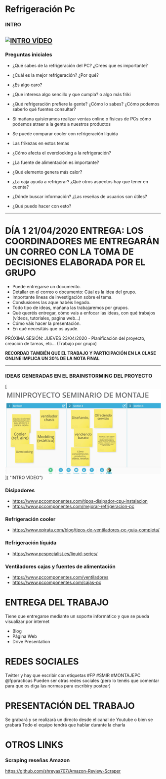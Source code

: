 # Refrigeración Pc

### INTRO

[![INTRO VÍDEO](http://img.youtube.com/vi/DnnzFUTYXIw/0.jpg)](https://www.youtube.com/watch?v=DnnzFUTYXIw "INTRO VÍDEO")
---

### Preguntas iniciales

* ¿Qué sabes de la refrigeración del PC? ¿Crees que es importante?

* ¿Cuál es la mejor refrigeración? ¿Por qué?

* ¿Es algo caro?

* ¿Que interesa algo sencillo y que cumpla? o algo más friki

* ¿Qué refrigeración prefiere la gente? ¿Cómo lo sabes? ¿Cómo podemos saberlo qué fuentes consultar?

* Si mañana quisieramos realizar ventas online o físicas de PCs cómo podemos atraer a la gente a nuestros productos

* Se puede comparar cooler con refrigeración líquida

* Las frikezas en estos temas

* ¿Cómo afecta el overclocking a la refrigeración?

* ¿La fuente de alimentación es importante?

* ¿Qué elemento genera más calor?

* ¿La caja ayuda a refrigerar? ¿Qué otros aspectos hay que tener en cuenta?

* ¿Dónde buscar información? ¿Las reseñas de usuarios son útiles?

* ¿Qué puedo hacer con esto?

--- 

# DÍA 1 21/04/2020 ENTREGA: LOS COORDINADORES ME ENTREGARÁN UN CORREO CON LA TOMA DE DECISIONES ELABORADA POR EL GRUPO

* Puede entregarse un documento.
* Detallar en el correo o documento: Cúal es la idea del grupo.
* Importante líneas de investigación sobre el tema.
* Conslusiones las aque habéis llegado.
* Todo tipo de ideas, mañana las trabajaremos por grupos.
* Qué queréis entregar, cómo vais a enfocar las ideas, con qué trabajos (vídeos, tutoriales, pagina web...)
* Cómo váis hacer la presentación.
* En qué necesitáis que os ayude.

PRÓXIMA SESIÓN: JUEVES 23/04/2020 - Planificación del proyecto, creación de tareas, etc... (Trabajo por grupo)

**RECORDAD TAMBIÉN QUE EL TRABAJO Y PARTICIPACIÓN EN LA CLASE ONLINE IMPLICA UN 30% DE LA NOTA FINAL**

---
### IDEAS GENERADAS EN EL BRAINSTORMING DEL PROYECTO

[![INTRO VÍDEO](Screenshot_1.jpg)]( "INTRO VÍDEO")

### Disipadores

* https://www.pccomponentes.com/tipos-disipador-cpu-instalacion
* https://www.pccomponentes.com/mejorar-refrigeracion-pc

### Refrigeración cooler

* https://www.opirata.com/blog/tipos-de-ventiladores-pc-guia-completa/

### Refrigeración líquida

* https://www.pcspecialist.es/liquid-series/

### Ventiladores cajas y fuentes de alimentación

* https://www.pccomponentes.com/ventiladores
* https://www.pccomponentes.com/cajas-pc

# ENTREGA DEL TRABAJO

Tiene que entregarse mediante un soporte informático y que se pueda visualizar por internet

* Blog
* Página Web
* Drive Presentation

# REDES SOCIALES
Twitter y hay que escribir con etiquetas #FP #SMIR #MONTAJEPC @fppracticas
Pueden ser otras redes sociales (pero lo tenéis que comentar para que os diga las normas para escribiry postear)


# PRESENTACIÓN DEL TRABAJO

Se grabará y se realizará un directo desde el canal de Youtube o bien se grabará
Todo el equipo tendrá que hablar durante la charla

# OTROS LINKS

### Scraping reseñas Amazon
https://github.com/shreyas707/Amazon-Review-Scraper
